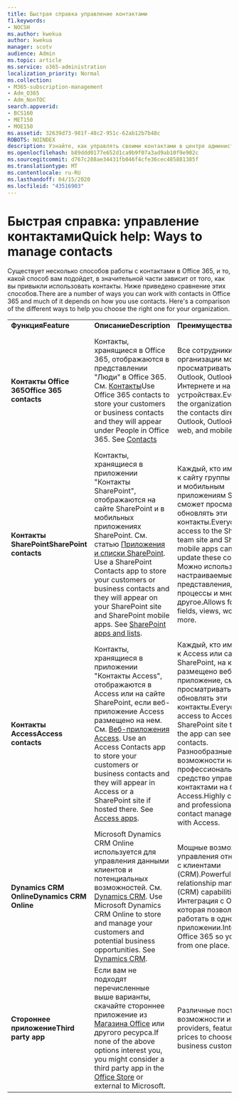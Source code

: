 ```yaml
---
title: Быстрая справка управление контактами
f1.keywords:
- NOCSH
ms.author: kwekua
author: kwekua
manager: scotv
audience: Admin
ms.topic: article
ms.service: o365-administration
localization_priority: Normal
ms.collection:
- M365-subscription-management
- Adm_O365
- Adm_NonTOC
search.appverid:
- BCS160
- MET150
- MOE150
ms.assetid: 32639d73-981f-48c2-951c-62ab12b7b48c
ROBOTS: NOINDEX
description: Узнайте, как управлять своими контактами в центре администрирования.
ms.openlocfilehash: b89ddd0177e652d1ca9b9f07a3ad9ab10f9e902c
ms.sourcegitcommit: d767c288ae34431fb046f4cfe36cec485881385f
ms.translationtype: MT
ms.contentlocale: ru-RU
ms.lasthandoff: 04/15/2020
ms.locfileid: "43516903"
---
```

# <a name="quick-help-ways-to-manage-contacts"></a><span data-ttu-id="aa903-103">Быстрая справка: управление контактами</span><span class="sxs-lookup"><span data-stu-id="aa903-103">Quick help: Ways to manage contacts</span></span>

<span data-ttu-id="aa903-p101">Существует несколько способов работы с контактами в Office 365, и то, какой способ вам подойдет, в значительной части зависит от того, как вы привыкли использовать контакты. Ниже приведено сравнение этих способов.</span><span class="sxs-lookup"><span data-stu-id="aa903-p101">There are a number of ways you can work with contacts in Office 365 and much of it depends on how you use contacts. Here's a comparison of the different ways to help you choose the right one for your organization.</span></span>
  
|||||
|:-----|:-----|:-----|:-----|
|<span data-ttu-id="aa903-106">**Функция**</span><span class="sxs-lookup"><span data-stu-id="aa903-106">**Feature**</span></span> <br/> |<span data-ttu-id="aa903-107">**Описание**</span><span class="sxs-lookup"><span data-stu-id="aa903-107">**Description**</span></span> <br/> |<span data-ttu-id="aa903-108">**Преимущества**</span><span class="sxs-lookup"><span data-stu-id="aa903-108">**Advantages**</span></span> <br/> |<span data-ttu-id="aa903-109">**Недостатки**</span><span class="sxs-lookup"><span data-stu-id="aa903-109">**Disadvantages**</span></span> <br/> |
|<span data-ttu-id="aa903-110">**Контакты Office 365**</span><span class="sxs-lookup"><span data-stu-id="aa903-110">**Office 365 contacts**</span></span> <br/> |<span data-ttu-id="aa903-p102">Контакты, хранящиеся в Office 365, отображаются в представлении "Люди" в Office 365. См. [Контакты](contacts.md)</span><span class="sxs-lookup"><span data-stu-id="aa903-p102">Use Office 365 contacts to store your customers or business contacts and they will appear under People in Office 365. See [Contacts](contacts.md)</span></span> <br/> |<span data-ttu-id="aa903-113">Все сотрудники организации могут просматривать контакты в Outlook, Outlook в Интернете и на мобильных устройствах.</span><span class="sxs-lookup"><span data-stu-id="aa903-113">Everyone in the organization can view the contacts directly from Outlook, Outlook on the web, and mobile devices.</span></span>  <br/> |<span data-ttu-id="aa903-114">Только администраторы могут создавать и обновлять их.</span><span class="sxs-lookup"><span data-stu-id="aa903-114">Only administrators can create and update the contacts.</span></span>  <br/> <span data-ttu-id="aa903-115">Настраиваемые поля (например, "Дата рождения, "ВУЗ" или "Рекомендатель") использовать нельзя.</span><span class="sxs-lookup"><span data-stu-id="aa903-115">No custom fields are allowed (example: birthdate, college, referral agent).</span></span>  <br/> |
|<span data-ttu-id="aa903-116">**Контакты SharePoint**</span><span class="sxs-lookup"><span data-stu-id="aa903-116">**SharePoint contacts**</span></span> <br/> |<span data-ttu-id="aa903-p103">Контакты, хранящиеся в приложении "Контакты SharePoint", отображаются на сайте SharePoint и в мобильных приложениях SharePoint. См. статью [Приложения и списки SharePoint](https://support.office.com/article/0a1c3ace-def0-44af-b225-cfa8d92c52d7.aspx).  </span><span class="sxs-lookup"><span data-stu-id="aa903-p103">Use a SharePoint Contacts app to store your customers or business contacts and they will appear on your SharePoint site and SharePoint mobile apps. See [SharePoint apps and lists](https://support.office.com/article/0a1c3ace-def0-44af-b225-cfa8d92c52d7.aspx).  </span></span><br/> |<span data-ttu-id="aa903-119">Каждый, кто имеет доступ к сайту группы SharePoint и мобильным приложениям SharePoint, сможет просматривать и обновлять эти контакты.</span><span class="sxs-lookup"><span data-stu-id="aa903-119">Everyone with access to the SharePoint team site and SharePoint mobile apps can see and update these contacts.</span></span>  <br/> <span data-ttu-id="aa903-120">Можно использовать настраиваемые поля, представления, рабочие процессы и многое другое.</span><span class="sxs-lookup"><span data-stu-id="aa903-120">Allows for custom fields, views, workflows and more.</span></span>  <br/> |<span data-ttu-id="aa903-121">Эти контакты не отображаются в Outlook или представлении "Люди" в Office 365.</span><span class="sxs-lookup"><span data-stu-id="aa903-121">These contacts don't appear in Outlook or People in Office 365.</span></span>  <br/> <span data-ttu-id="aa903-122">Требуется понимание основ инфраструктуры SharePoint.</span><span class="sxs-lookup"><span data-stu-id="aa903-122">Requires basic understanding of SharePoint infrastructure.</span></span>  <br/> |
|<span data-ttu-id="aa903-123">**Контакты Access**</span><span class="sxs-lookup"><span data-stu-id="aa903-123">**Access contacts**</span></span> <br/> |<span data-ttu-id="aa903-p104">Контакты, хранящиеся в приложении "Контакты Access", отображаются в Access или на сайте SharePoint, если веб-приложение Access размещено на нем. См. [Веб-приложения Access](https://support.office.com/article/25f3ab3e-510d-44b0-accf-b976c0813e71.aspx).  </span><span class="sxs-lookup"><span data-stu-id="aa903-p104">Use an Access Contacts app to store your customers or business contacts and they will appear in Access or a SharePoint site if hosted there. See [Access apps](https://support.office.com/article/25f3ab3e-510d-44b0-accf-b976c0813e71.aspx).  </span></span><br/> |<span data-ttu-id="aa903-126">Каждый, кто имеет доступ к Access или сайту SharePoint, на котором размещено веб-приложение, сможет просматривать и обновлять эти контакты.</span><span class="sxs-lookup"><span data-stu-id="aa903-126">Everyone with access to Access or the SharePoint site that hosts the app can see and update contacts.</span></span>  <br/> <span data-ttu-id="aa903-127">Разнообразные возможности настройки и профессиональное средство управления контактами на базе Access.</span><span class="sxs-lookup"><span data-stu-id="aa903-127">Highly customizable and professional looking contact management built with Access.</span></span>  <br/> |<span data-ttu-id="aa903-128">Необходимо приобрести Microsoft Access или переключиться на план Office 365, который включает в себя Access.</span><span class="sxs-lookup"><span data-stu-id="aa903-128">You must purchase Microsoft Access or switch to an Office 365 plan that includes Access.</span></span>  <br/> <span data-ttu-id="aa903-129">Требуется понимание основ Microsoft Access и умение создавать веб-приложения.</span><span class="sxs-lookup"><span data-stu-id="aa903-129">Requires basic understanding of Microsoft Access and how to create apps.</span></span>  <br/> |
|<span data-ttu-id="aa903-130">**Dynamics CRM Online**</span><span class="sxs-lookup"><span data-stu-id="aa903-130">**Dynamics CRM Online**</span></span> <br/> |<span data-ttu-id="aa903-p105">Microsoft Dynamics CRM Online используется для управления данными клиентов и потенциальных возможностей. См. [Dynamics CRM](https://dynamics.microsoft.com).  </span><span class="sxs-lookup"><span data-stu-id="aa903-p105">Use Microsoft Dynamics CRM Online to store and manage your customers and potential business opportunities. See [Dynamics CRM](https://dynamics.microsoft.com).  </span></span><br/> |<span data-ttu-id="aa903-133">Мощные возможности управления отношениями с клиентами (CRM).</span><span class="sxs-lookup"><span data-stu-id="aa903-133">Powerful customer relationship management (CRM) capabilities.</span></span>  <br/> <span data-ttu-id="aa903-134">Интеграция с Office 365, которая позволяет работать в одном приложении.</span><span class="sxs-lookup"><span data-stu-id="aa903-134">Integrates with Office 365 so you can work from one place.</span></span>  <br/> |<span data-ttu-id="aa903-135">Сложная адаптация и настройка.</span><span class="sxs-lookup"><span data-stu-id="aa903-135">Includes complexity with onboarding and customization to meet your needs.</span></span>  <br/> <span data-ttu-id="aa903-136">Значительно более дорогое решение, чем другие варианты.</span><span class="sxs-lookup"><span data-stu-id="aa903-136">Is significantly higher in cost than any of the other contact management options.</span></span>  <br/> |
|<span data-ttu-id="aa903-137">**Стороннее приложение**</span><span class="sxs-lookup"><span data-stu-id="aa903-137">**Third party app**</span></span> <br/> |<span data-ttu-id="aa903-138">Если вам не подходят перечисленные выше варианты, скачайте стороннее приложение из [Магазина Office](https://store.office.com) или другого ресурса.</span><span class="sxs-lookup"><span data-stu-id="aa903-138">If none of the above options interest you, you might consider a third party app in the [Office Store](https://store.office.com) or external to Microsoft.</span></span>  <br/> |<span data-ttu-id="aa903-139">Различные поставщики, возможности и цены.</span><span class="sxs-lookup"><span data-stu-id="aa903-139">Many providers, features, and prices to choose for your business customers.</span></span>  <br/> |<span data-ttu-id="aa903-140">Нет гарантий интеграции с Office 365, требуется работать с двумя разными службами, использовать два набора учетных данных и т. д.</span><span class="sxs-lookup"><span data-stu-id="aa903-140">No guarantee that it's integrated with Office 365, requiring you to work with two different services, logins, etc.</span></span>  <br/> |
   

